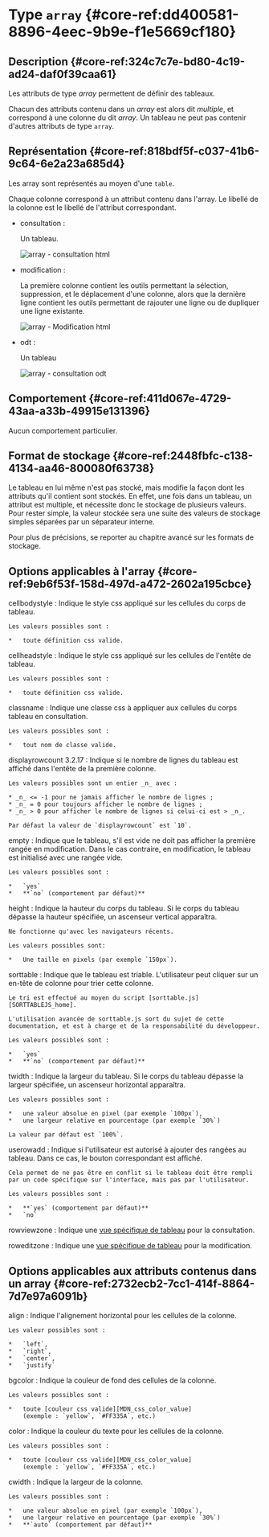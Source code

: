 # Type `array` {#core-ref:dd400581-8896-4eec-9b9e-f1e5669cf180}

## Description {#core-ref:324c7c7e-bd80-4c19-ad24-daf0f39caa61}

Les attributs de type *array* permettent de définir des tableaux.

Chacun des attributs contenu dans un *array* est alors dit *multiple*, et correspond à une colonne du dit *array*. Un tableau ne peut pas contenir d'autres attributs de type `array`.

## Représentation {#core-ref:818bdf5f-c037-41b6-9c64-6e2a23a685d4}

Les array sont représentés au moyen d'une `table`.

Chaque colonne correspond à un attribut contenu dans l'array.
Le libellé de la colonne est le libellé de l'attribut correspondant.

*   consultation :
    
    Un tableau.
    
    ![ array - consultation html ](famille/attributs/array-consultation.png "array - Consultation html")

*   modification :
    
    La première colonne contient les outils permettant la sélection, suppression, et le déplacement d'une colonne,
    alors que la dernière ligne contient les outils permettant de rajouter une ligne ou de dupliquer une ligne existante.
    
    ![ array - Modification html ](famille/attributs/array-modification.png "array - Modification html")

*   odt :
    
    Un tableau
    
    ![ array - consultation odt ](famille/attributs/array-odt.png "array - Consultation odt")

## Comportement {#core-ref:411d067e-4729-43aa-a33b-49915e131396}

Aucun comportement particulier.

## Format de stockage {#core-ref:2448fbfc-c138-4134-aa46-800080f63738}

Le tableau en lui même n'est pas stocké, mais modifie la façon dont les attributs qu'il contient sont stockés.
En effet, une fois dans un tableau, un attribut est multiple, et nécessite donc le stockage de plusieurs valeurs.
Pour rester simple, la valeur stockée sera une suite des valeurs de stockage simples séparées par un séparateur interne.

Pour plus de précisions, se reporter au chapitre avancé sur les formats de stockage.

## Options applicables à l'array {#core-ref:9eb6f53f-158d-497d-a472-2602a195cbce}

cellbodystyle
:   Indique le style css appliqué sur les cellules du corps de tableau.
    
    Les valeurs possibles sont :
    
    *   toute définition css valide.

cellheadstyle
:   Indique le style css appliqué sur les cellules de l'entête de tableau.
    
    Les valeurs possibles sont :
    
    *   toute définition css valide.

classname
:   Indique une classe css à appliquer aux cellules du corps tableau en consultation.
    
    Les valeurs possibles sont :
    
    *   tout nom de classe valide.

displayrowcount <span class="flag from release">3.2.17</span>
:   Indique si le nombre de lignes du tableau est affiché dans l'entête de la première colonne.
    
    Les valeurs possibles sont un entier _n_ avec :
    
    * _n_ <= -1 pour ne jamais afficher le nombre de lignes ;
    * _n_ = 0 pour toujours afficher le nombre de lignes ;
    * _n_ > 0 pour afficher le nombre de lignes si celui-ci est > _n_.
    
    Par défaut la valeur de `displayrowcount` est `10`.

empty
:   Indique que le tableau, s'il est vide ne doit pas afficher la première rangée en modification.
    Dans le cas contraire, en modification, le tableau est initialisé avec une rangée vide.
    
    Les valeurs possibles sont :
    
    *   `yes`
    *   **`no` (comportement par défaut)**

height
:   Indique la hauteur du corps du tableau.
    Si le corps du tableau dépasse la hauteur spécifiée, un ascenseur vertical apparaîtra.
    
    Ne fonctionne qu'avec les navigateurs récents.
    
    Les valeurs possibles sont:
    
    *   Une taille en pixels (par exemple `150px`).

sorttable
:   Indique que le tableau est triable.
    L'utilisateur peut cliquer sur un en-tête de colonne pour trier cette colonne.
    
    Le tri est effectué au moyen du script [sorttable.js][SORTTABLEJS_home].
    
    L'utilisation avancée de sorttable.js sort du sujet de cette documentation, et est à charge et de la responsabilité du développeur.
    
    Les valeurs possibles sont :
    
    *   `yes`
    *   **`no` (comportement par défaut)**

twidth
:   Indique la largeur du tableau.
    Si le corps du tableau dépasse la largeur spécifiée, un ascenseur horizontal apparaîtra.
    
    Les valeurs possibles sont :
    
    *   une valeur absolue en pixel (par exemple `100px`),
    *   une largeur relative en pourcentage (par exemple `30%`)
    
    La valeur par défaut est `100%`.

userowadd
:   Indique si l'utilisateur est autorisé à ajouter des rangées au tableau.
    Dans ce cas, le bouton correspondant est affiché.
    
    Cela permet de ne pas être en conflit si le tableau doit être rempli par un code spécifique sur l'interface, mais pas par l'utilisateur.
    
    Les valeurs possibles sont :
    
    *   **`yes` (comportement par défaut)**
    *   `no`

rowviewzone
:   Indique une [vue spécifique de tableau][viewrow] pour la consultation.

roweditzone
:   Indique une [vue spécifique de tableau][editrow] pour la modification.

## Options applicables aux attributs contenus dans un array {#core-ref:2732ecb2-7cc1-414f-8864-7d7e97a6091b}

align
:   Indique l'alignement horizontal pour les cellules de la colonne.
    
    Les valeur possibles sont :
    
    *   `left`,
    *   `right`,
    *   `center`,
    *   `justify`

bgcolor
:   Indique la couleur de fond des cellules de la colonne.
    
    Les valeurs possibles sont :
    
    *   toute [couleur css valide][MDN_css_color_value]
        (exemple : `yellow`, `#FF335A`, etc.)

color
:   Indique la couleur du texte pour les cellules de la colonne.
    
    Les valeurs possibles sont :
    
    *   toute [couleur css valide][MDN_css_color_value]
        (exemple : `yellow`, `#FF335A`, etc.)

cwidth
:   Indique la largeur de la colonne.
    
    Les valeurs possibles sont :
    
    *   une valeur absolue en pixel (par exemple `100px`),
    *   une largeur relative en pourcentage (par exemple `30%`)
    *   **`auto` (comportement par défaut)**

<!-- links -->
[MDN_css_color_value]: https://developer.mozilla.org/en-US/docs/CSS/color_value "description du type css color sur MDN"
[MDN_css_length_value]: https://developer.mozilla.org/en-US/docs/CSS/length "description du type css length sur MDN"
[PHP_money_format]: http://php.net/manual/fr/function.money-format.php "documentation de money_format sur php.net"
[PHP_is_numeric]: php.net/manual/function.is-numeric.php "documentation sur php.net"
[CKEDITOR_home]: http://ckeditor.com/ "Site officiel de CKEditor"
[CKEDITOR_option]: http://docs.cksource.com/ckeditor_api/symbols/CKEDITOR.config.html "options de CKEDITOR"
[SORTTABLEJS_home]: http://www.kryogenix.org/code/browser/sorttable/ "site officiel de sorttable.js"
[JSCOLOR_home]: http://jscolor.com/ "site officiel de JSColor"
[JSCALENDAR_HOME]: http://www.dynarch.com/projects/calendar/old/ "site officiel de JSCalendar"
[odt_restrictions]: #core-ref:3742b35d-ddc0-440e-a0aa-08ea2faf0e46
[viewrow]:  #core-ref:d237e0d4-ca4e-4b9e-8249-45aef7d2ef0f
[editrow]:  #core-ref:c0ed29f6-02e5-4ff2-8943-511a7d00c106
